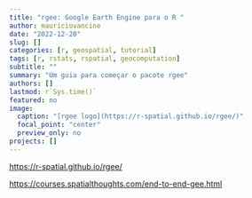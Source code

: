 ```yaml
---
title: "rgee: Google Earth Engine para o R "
author: mauriciovancine
date: "2022-12-20"
slug: []
categories: [r, geospatial, tutorial]
tags: [r, rstats, rspatial, geocomputation]
subtitle: ""
summary: "Um guia para começar o pacote rgee"
authors: []
lastmod: r`Sys.time()`
featured: no
image: 
  caption: "[rgee logo](https://r-spatial.github.io/rgee/)"
  focal_point: "center"
  preview_only: no
projects: []
---
```




https://r-spatial.github.io/rgee/

https://courses.spatialthoughts.com/end-to-end-gee.html

